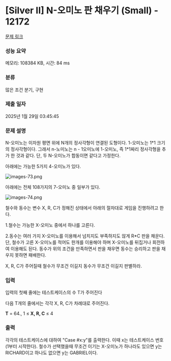 # [Silver II] N-오미노 판 채우기 (Small) - 12172 

[문제 링크](https://www.acmicpc.net/problem/12172) 

### 성능 요약

메모리: 108384 KB, 시간: 84 ms

### 분류

많은 조건 분기, 구현

### 제출 일자

2025년 1월 29일 03:45:45

### 문제 설명

<p>N-오미노는 이차원 평면 위에 N개의 정사각형이 연결된 도형이다. 1-오미노는 1*1 크기의 정사각형이다. 그래서 n-노미노는 n - 1오미노에 1-오미노, 즉 1*1짜리 정사각형을 추가 한 것과 같다. 단, 두 N-오미노가 합동이면 같다고 가정한다.</p>

<p>아래에는 가능한 5가지 4-오미노가 있다.</p>

<p><img alt="images-73.png" src="https://upload.acmicpc.net/e9ed4bdd-14d6-477c-85f1-4b487f2c094f/-/preview/"></p>

<p>아래에는 전체 108가지의 7-오미노 중 일부가 있다.</p>

<p><img alt="images-74.png" src="https://upload.acmicpc.net/002f9f2d-5cde-4031-9b74-950f14df52b4/-/preview/"></p>

<p>철수와 동수는 변수 X, R, C가 정해진 상태에서 아래의 절차대로 게임을 진행하려고 한다.</p>

<p>1.철수는 가능한 X-오미노 중에서 하나를 고른다.                                    </p>

<p>2.동수는 여러 가지 X-오미노를 이용해서 넘치지도 부족하지도 않게 R*C 판을 채운다. 단, 철수가 고른 X-오미노를 적어도 한개를 이용해야 하며 X-오미노를 뒤집거나 회전하여 이용해도 된다. 동수가 위의 조건을 만족하면서 판을 채우면 동수는 승리하고 판을 채우지 못하면 패배한다.</p>

<p>X, R, C가 주어질때 철수가 무조건 이길지 동수가 무조건 이길지 판별하라.</p>

### 입력 

 <p>입력의 첫째 줄에는 테스트케이스의 수 T가 주어진다</p>

<p>다음 T개의 줄에서는 각각 X, R, C가 차례대로 주어진다.</p>

<p><strong>T</strong> = 64., 1 ≤ <strong>X, R, C</strong> ≤ 4</p>

### 출력 

 <p>각각의 테스트케이스에 대하여 "Case #x:y"를 출력한다. 이때 x는 테스트케이스 번호(1부터 시작한다). 철수가 선택했을때 무조건 이기는 X-오미노가 하나라도 있으면 y는 RICHARD이고 하나도 없으면 y는 GABRIEL이다.</p>

